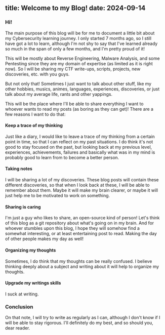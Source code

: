 title: Welcome to my Blog!
date: 2024-09-14
---

### Hi!

The main purpose of this blog will be for me to document
a little bit about my Cybersecurity learning journey. I only started
7 months ago, so I still have got a lot to learn, although
I'm not shy to say that I've learned already so much in the span of
only a few months, and I'm pretty proud of it!

This will be mostly about Reverse Engineering, Malware Analysis,
and some Pentesting since they are my domain of expertise (as limited
as it is right now). So I will be sharing my CTF write-ups, scripts,
projects, new discoveries, etc. with you guys.

But not only that! Sometimes I just want to talk about other stuff,
like my other hobbies, musics, animes, languages, experiences, discoveries,
or just talk about my average life, rants and other yappings.

This will be the place where I'll be able to share everything
I want to whoever wants to read my posts (as boring as they
can get)! There are a few reasons I want to do that:

#### Keep a trace of my thinking

Just like a diary, I would like to leave a trace of my thinking from a
certain point in time, so that I can reflect on my past situations.
I do think it's not good to stay focused on the past, but looking back at my
previous level, experiences, achievements, failures and basically what
was in my mind is probably good to learn from to become a better person.

#### Taking notes

I will be sharing a lot of my discoveries. These blog posts will contain these
different discoveries, so that when I look back at these, I will be
able to remember about them. Maybe it will make my brain clearer, or maybe
it will just help me to be motivated to work on something.

#### Sharing is caring

I'm just a guy who likes to share, an open-source kind of person! Let's
think of this blog as a git repository about what's going on in my brain.
And for whoever stumbles upon this blog, I hope they will somehow find
a somewhat interesting, or at least entertaining post to read. Making the day
of other people makes my day as well!

#### Organizing my thoughts

Sometimes, I do think that my thoughts can be really confused. I believe
thinking deeply about a subject and writing about it will help to organize
my thoughts.

#### Upgrade my writings skills

I suck at writing.

### Conclusion

On that note, I will try to write as regularly as I can, although I don't
know if I will be able to stay rigorous. I'll definitely do my best, and
so should you, dear reader.
